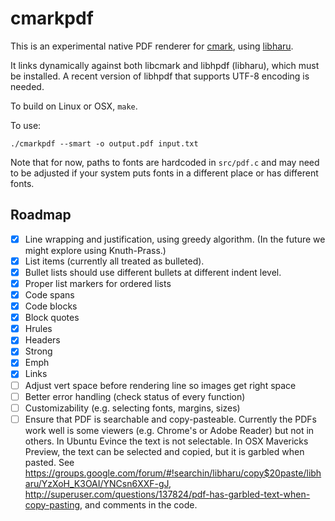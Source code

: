 cmarkpdf
========

This is an experimental native PDF renderer for
[cmark](https://github.com/jgm/cmark), using
[libharu](https://github.com/libharu/libharu).

It links dynamically against both libcmark and
libhpdf (libharu), which must be installed.
A recent version of libhpdf that supports UTF-8
encoding is needed.

To build on Linux or OSX, `make`.

To use:

    ./cmarkpdf --smart -o output.pdf input.txt

Note that for now, paths to fonts are hardcoded in `src/pdf.c`
and may need to be adjusted if your system puts fonts
in a different place or has different fonts.

Roadmap
-------

- [x] Line wrapping and justification, using greedy
      algorithm.  (In the future we might explore using
      Knuth-Prass.)
- [x] List items (currently all treated as bulleted).
- [x] Bullet lists should use different bullets at different
      indent level.
- [x] Proper list markers for ordered lists
- [x] Code spans
- [x] Code blocks
- [x] Block quotes
- [x] Hrules
- [x] Headers
- [x] Strong
- [x] Emph
- [x] Links
- [ ] Adjust vert space before rendering line so images get right
      space
- [ ] Better error handling (check status of every function)
- [ ] Customizability (e.g. selecting fonts, margins, sizes)
- [ ] Ensure that PDF is searchable and copy-pasteable.
      Currently the PDFs work well is some viewers (e.g. Chrome's or
      Adobe Reader) but not in others.  In Ubuntu Evince the text is not
      selectable.  In OSX Mavericks Preview, the text can be selected
      and copied, but it is garbled when pasted.  See
      https://groups.google.com/forum/#!searchin/libharu/copy$20paste/libharu/YzXoH_K3OAI/YNCsn6XXF-gJ,
      http://superuser.com/questions/137824/pdf-has-garbled-text-when-copy-pasting,
      and comments in the code.
